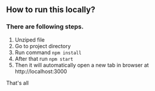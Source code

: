 ## How to run this locally?

### There are following steps.

1. Unziped file
2. Go to project directory
3. Run command `npm install`
4. After that run `npm start`
5. Then it will automatically open a new tab in browser at http://localhost:3000

That's all